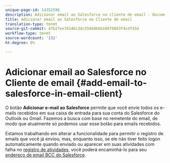 ```yaml
---
unique-page-id: 14352596
description: Adicionar email ao Salesforce no cliente de email - Documentos do Marketing - Documentação do produto
title: Adicionar email ao Salesforce no Cliente de email
translation-type: tm+mt
source-git-commit: 47b2fee7d146c3dc558d4bbb10070683f4cdfd3d
workflow-type: tm+mt
source-wordcount: '132'
ht-degree: 0%

---
```



# Adicionar email ao Salesforce no Cliente de email {#add-email-to-salesforce-in-email-client}

O botão **Adicionar e-mail ao Salesforce** permite que você envie todos os e-mails recebidos em sua caixa de entrada para sua conta do Salesforce do Outlook ou Gmail. Fazemos a busca com base no remetente do email, de modo que atualmente só podemos usar esse botão para emails recebidos.

Estamos trabalhando em alterar a funcionalidade para permitir o registro de emails que você já enviou, mas, enquanto isso, se ele não tiver feito logon automaticamente quando enviado ou aparecer em suas atividades com falha no [registro de atividades](http://toutapp.com/next#settings/crm/salesforce/activity), você poderá encaminhá-lo para seu [endereço de email BCC do Salesforce](http://docs.marketo.com/x/soLS).
